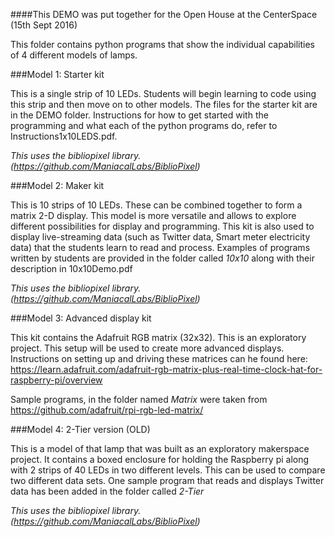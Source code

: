 ####This DEMO was put together for the Open House at the CenterSpace (15th Sept 2016)

This folder contains python programs that show the individual capabilities of 4 different models of lamps. 

###Model 1: Starter kit

This is a single strip of 10 LEDs. Students will begin learning to code using this strip and then move on to other models. The files for the starter kit are in the DEMO folder.  Instructions for how to get started with the programming and what each of the python programs do, refer to Instructions1x10LEDS.pdf. 

*This uses the bibliopixel library. (https://github.com/ManiacalLabs/BiblioPixel)*

###Model 2: Maker kit

This is 10 strips of 10 LEDs. These can be combined together to form a matrix 2-D display. This model is more versatile and allows to explore different possibilities for display and programming. This kit is also used to display live-streaming data (such as Twitter data, Smart meter electricity data) that the students learn to read and process. Examples of programs written by students are provided in the folder called *10x10* along with their description in 10x10Demo.pdf

*This uses the bibliopixel library. (https://github.com/ManiacalLabs/BiblioPixel)*


###Model 3: Advanced display kit

This kit contains the Adafruit RGB matrix (32x32). This is an exploratory project. This setup will be used to create more advanced displays. Instructions on setting up and driving these matrices can he found here: https://learn.adafruit.com/adafruit-rgb-matrix-plus-real-time-clock-hat-for-raspberry-pi/overview

Sample programs, in the folder named *Matrix* were taken from https://github.com/adafruit/rpi-rgb-led-matrix/

###Model 4: 2-Tier version (OLD)

This is a model of that lamp that was built as an exploratory makerspace project. It contains a boxed enclosure for holding the Raspberry pi along with 2 strips of 40 LEDs in two different levels. This can be used to compare two different data sets. One sample program that reads and displays Twitter data has been added in the folder called *2-Tier*


*This uses the bibliopixel library. (https://github.com/ManiacalLabs/BiblioPixel)*



